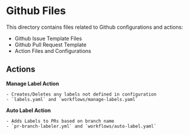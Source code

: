 # Github Files

This directory contains files related to Github configurations and actions:
 
  - Github Issue Template Files
  - Github Pull Request Template
  - Action Files and Configurations

## Actions
  **Manage Label Action**

    - Creates/Deletes any labels not defined in configuration
    - `labels.yaml` and `workflows/manage-labels.yaml`

  **Auto Label Action**

    - Adds Labels to PRs based on branch name
    - `pr-branch-labeler.yml` and `workflows/auto-label.yaml`

